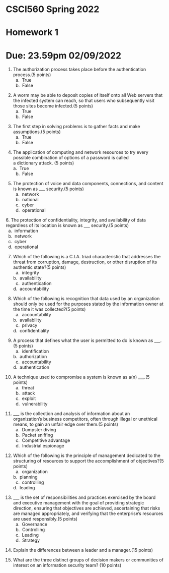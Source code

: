 # CSCI560 Spring 2022
# Homework 1
# Due: 23.59pm 02/09/2022

1. The authorization process takes place before the authentication process.(5 points)<br>
 	a. 	True<br>
 	b. 	False<br>
  
2. A worm may be able to deposit copies of itself onto all Web servers that the infected system can reach, so that users who subsequently visit those sites become infected.(5 points)<br>
 	a. 	True<br>
 	b. 	False<br>
  
  3. The first step in solving problems is to gather facts and make assumptions.(5 points)<br>
 	a. 	True<br>
 	b. 	False<br>
  
  4. The application of computing and network resources to try every possible combination of options of a password is called a dictionary attack. (5 points)<br>
  a. 	True<br>
 	b. 	False<br>
  
  5. The protection of voice and data components, connections, and content is known as \_\_\_ security.(5 points)<br>
 	a. 	network<br>
 	b. 	national <br>
 	c. 	cyber<br>
 	d. 	operational<br>
  
 6. The protection of confidentiality, integrity, and availability of data regardless of its location is known as \_\_\_ security.(5 points)<br>
 	a. 	information<br>
 	b. 	network<br>
 	c. 	cyber<br>
 	d. 	operational<br>
  
  7. Which of the following is a C.I.A. triad characteristic that addresses the threat from corruption, damage, destruction, or other disruption of its authentic state?(5 points)<br>
 	a. 	integrity<br>	b. 	availability<br>
 	c. 	authentication<br>	d. 	accountability<br>
  
  8. Which of the following is recognition that data used by an organization should only be used for the purposes stated by the information owner at the time it was collected?(5 points)<br>
 	a. 	accountability<br>	b. 	availability<br>
 	c. 	privacy<br>	d. 	confidentiality<br>
  
  9. A process that defines what the user is permitted to do is known as \_\_\_.(5 points)<br>
 	a. 	identification<br>	b. 	authorization<br>
 	c. 	accountability<br>	d. 	authentication<br>
  
  10. A technique used to compromise a system is known as a(n) \_\_\_.(5 points)<br>
 	a. 	threat<br>
 	b. 	attack <br>
 	c. 	exploit<br>
 	d. 	vulnerability<br>
  
  11. \_\_\_ is the collection and analysis of information about an organization’s business competitors, often through illegal or unethical means, to gain an unfair edge over them.(5 points)<br>
 	a. 	Dumpster diving<br>
 	b. 	Packet sniffing<br>
 	c. 	Competitive advantage<br>
 	d. 	Industrial espionage<br>
  
  12. Which of the following is the principle of management dedicated to the structuring of resources to support the accomplishment of objectives?(5 points)<br>
 	a. 	organization	<br>b. 	planning<br>
 	c. 	controlling<br>	d. 	leading<br>
  
  13. \_\_\_ is the set of responsibilities and practices exercised by the board and executive management with the goal of providing strategic direction, ensuring that objectives are achieved, ascertaining that risks are managed appropriately, and verifying that the enterprise’s resources are used responsibly.(5 points)<br>
 	a. 	Governance<br>
 	b. 	Controlling<br>
 	c. 	Leading<br>
 	d. 	Strategy<br>
  
  14. Explain the differences between a leader and a manager.(15 points)<br>

  15. What are the three distinct groups of decision makers or communities of interest on an information security team? (10 points)<br>
